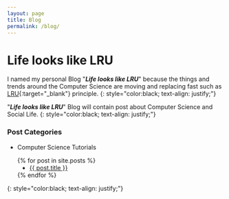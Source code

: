 ```yaml
---
layout: page
title: Blog
permalink: /blog/
---
```


# **Life looks like LRU**

I named my personal Blog "**_Life looks like LRU_**" because the things and trends around the Computer Science are moving and replacing fast such as  [LRU](https://en.wikipedia.org/wiki/Cache_algorithms#LRU){:target="_blank"} principle.
{: style="color:black; text-align: justify;"}

"**_Life looks like LRU_**" Blog will contain post about Computer Science and Social Life.
{: style="color:black; text-align: justify;"}
<br />

### Post Categories
* Computer Science Tutorials
<ul>
  {% for post in site.posts %}
    <li style="margin-left: 2em;">
      <a href="{{ post.url }}">{{ post.title }}</a>
    </li>
  {% endfor %}
</ul>

{: style="color:black; text-align: justify;"}
